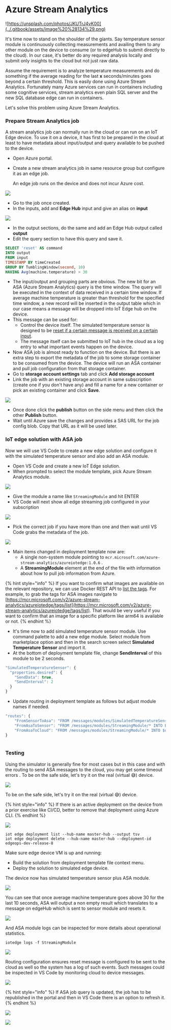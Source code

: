 # Azure Stream Analytics

![https://unsplash.com/photos/JKUTrJ4vK00](../.gitbook/assets/image%20%28134%29.png)

It's time now to stand on the shoulder of the giants. Say temperature sensor module is continuously collecting measurements and availing them to any other module on the device to consume \(or to edgeHub to submit directly to the cloud\). In our case, it's better do any required analysis locally and submit only insights to the cloud but not just raw data.

Assume the requirement is to analyze temperature measurements and do something if the average reading for the last **x** seconds/minutes goes beyond a certain threshold. This is easily done using Azure Stream Analytics. Fortunately many Azure services can run in containers including some cognitive services, stream analytics even plain SQL server and the new SQL database edge can run in containers.

Let's solve this problem using Azure Stream Analytics.

### Prepare Stream Analytics job

A stream analytics job can normally run in the cloud or can run on an IoT Edge device. To use it on a device, it has first to be prepared in the cloud at least to have metadata about input/output and query available to be pushed to the device.

* Open Azure portal.
* Create a new stream analytics job in same resource group but configure it as an edge job.

  An edge job runs on the device and does not incur Azure cost.

![](../.gitbook/assets/image%20%2819%29.png)

* Go to the job once created.
* In the inputs, add and **Edge Hub** input and give an alias on **input**

![](../.gitbook/assets/image%20%2838%29.png)

* In the output sections, do the same and add an Edge Hub output called **output**
* Edit the query section to have this query and save it.

```sql
SELECT 'reset' AS command
INTO output
FROM input 
TIMESTAMP BY timeCreated
GROUP BY TumblingWindow(second, 10)
HAVING Avg(machine.temperature) > 30
```

* The input/output and grouping parts are obvious. The new bit for an ASA \(Azure Stream Analytics\) query is the time window. The query will be executed in the context of data received in a certain time window. If average machine temperature is greater than threshold for the specified time window, a new record will be inserted in the output table which in our case means a message will be dropped into IoT Edge hub on the device.
* This message can be used for:
  * Control the device itself. The simulated temperature sensor is designed to be [reset if a certain message is received on a certain input](https://github.com/Azure/iotedge/blob/master/edge-modules/SimulatedTemperatureSensor/src/Program.cs#L121).
  * The message itself can be submitted to IoT hub in the cloud as a log entry to what important events happen on the device.
* Now ASA job is almost ready to function on the device. But there is an extra step to export the metadata of the job to some storage container to be consumed from the device. The device will run an ASA container and pull job configuration from that storage container.
* Go to **storage account settings** tab and click **Add storage account**
* Link the job with an existing storage account in same subscription \(create one if you don't have any\) and fill a name for a new container or pick an existing container and click **Save**.

![](../.gitbook/assets/image%20%28162%29.png)

* Once done click the **publish** button on the side menu and then click the other **Publish** button.
* Wait until Azure save the changes and provides a SAS URL for the job config blob. Copy that URL as it will be used later.

### IoT edge solution with ASA job

Now we will use VS Code to create a new edge solution and configure it with the simulated temperature sensor and also add an ASA module.

* Open VS Code and create a new IoT Edge solution.
* When prompted to select the module template, pick Azure Stream Analytics module.

![](../.gitbook/assets/image%20%28147%29.png)

* Give the module a name like `StreamingModule` and hit ENTER
* VS Code will next show all edge streaming job configured in your subscription

![](../.gitbook/assets/image%20%28101%29.png)

* Pick the correct job if you have more than one and then wait until VS Code grabs the metadata of the job.

![](../.gitbook/assets/image%20%2877%29.png)

* Main items changed in deployment template now are:
  * A single non-system module pointing to `mcr.microsoft.com/azure-stream-analytics/azureiotedge:1.0.6` . 
  * A **StreamingModule** element at the end of the file with information about how to pull job information from Azure.

{% hint style="info" %}
If you want to confirm what images are available on the relevant repository, we can use Docker REST API to [list the tags](https://docs.docker.com/registry/spec/api/#tags). For example, to grab the tags for ASA images navigate to [https://mcr.microsoft.com/v2/azure-stream-analytics/azureiotedge/tags/list](https://mcr.microsoft.com/v2/azure-stream-analytics/azureiotedge/tags/list).  That would be very useful if you want to confirm that an image for a specific platform like arm64 is available or not.
{% endhint %}

* It's time now to add simulated temperature sensor module. Use command palette to add a new edge module. Select module from marketplace option and then in the search screen select **Simulated Temperature Sensor** and import it. 
* At the bottom of deployment template file, change **SendInterval** of this module to be 2 seconds.

```javascript
"SimulatedTemperatureSensor": {
  "properties.desired": {
    "SendData": true,
    "SendInterval": 2
  }
}
```

* Update routing in deployment template as follows but adjust module names if needed.

```javascript
"routes": {          
    "FromSensorToAsa": "FROM /messages/modules/SimulatedTemperatureSensor/* INTO BrokeredEndpoint(\"/modules/StreamingModule/inputs/input\")",
    "FromAsaToSensor": "FROM /messages/modules/StreamingModule/* INTO BrokeredEndpoint(\"/modules/SimulatedTemperatureSensor/inputs/control\")",
    "FromAsaToCloud": "FROM /messages/modules/StreamingModule/* INTO $upstream"
}
    
```

### Testing

Using the simulator is generally fine for most cases but in this case and with the routing to send ASA messages to the cloud, you may get some timeout errors . To be on the safe side, let's try it on the real \(virtual 😅\) device.

![](../.gitbook/assets/image%20%2826%29.png)

To be on the safe side, let's try it on the real \(virtual 😅\) device.

{% hint style="info" %}
If there is an active deployment on the device from a prior exercise like CI/CD, better to remove that deployment using Azure CLI.
{% endhint %}

![](../.gitbook/assets/image%20%2855%29.png)

```text
iot edge deployment list --hub-name master-hub --output tsv
iot edge deployment delete --hub-name master-hub --deployment-id edgeops-dev-release-8
```

Make sure edge device VM is up and running:

* Build the solution from deployment template file context menu.
* Deploy the solution to simulated edge device.

The device now has simulated temperature sensor plus ASA module.

![](../.gitbook/assets/image%20%2890%29.png)

You can see that once average machine temperature goes above 30 for the last 10 seconds, ASA will output a non empty result which translates to a message on edgeHub which is sent to sensor module and resets it.

![](../.gitbook/assets/image%20%28184%29.png)

And ASA module logs can be inspected for more details about operational statistics.

`iotedge logs -f StreamingModule` 

![](../.gitbook/assets/image%20%2851%29.png)

Routing configuration ensures reset message is configured to be sent to the cloud as well so the system has a log of such events. Such messages could be inspected in VS Code by monitoring cloud to device messages.

![](../.gitbook/assets/image%20%2870%29.png)

{% hint style="info" %}
If ASA job query is updated, the job has to be republished in the portal and then in VS Code there is an option to refresh it.
{% endhint %}

![](../.gitbook/assets/image%20%2897%29.png)

![](../.gitbook/assets/image%20%28130%29.png)

